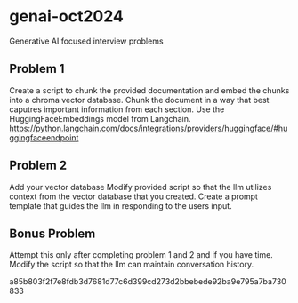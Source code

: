 # genai-oct2024

Generative AI focused interview problems

## Problem 1 

Create a script to chunk the provided documentation and embed the chunks into a chroma vector database. 
Chunk the document in a way that best caputres important information from each section.
Use the HuggingFaceEmbeddings model from Langchain.
https://python.langchain.com/docs/integrations/providers/huggingface/#huggingfaceendpoint 

## Problem 2
Add your vector database 
Modify provided script so that the llm utilizes context from the vector database that you created.
Create a prompt template that guides the llm in responding to the users input.


## Bonus Problem

Attempt this only after completing problem 1 and 2 and if you have time.
Modify the script so that the llm can maintain conversation history.

a85b803f2f7e8fdb3d7681d77c6d399cd273d2bbebede92ba9e795a7ba730833
